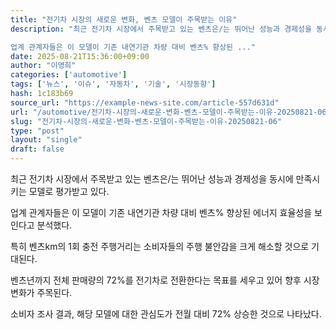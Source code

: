 ```yaml
---
title: "전기차 시장의 새로운 변화, 벤츠 모델이 주목받는 이유"
description: "최근 전기차 시장에서 주목받고 있는 벤츠은/는 뛰어난 성능과 경제성을 동시에 만족시키는 모델로 평가받고 있다.

업계 관계자들은 이 모델이 기존 내연기관 차량 대비 벤츠% 향상된 ..."
date: 2025-08-21T15:36:00+09:00
author: "이영희"
categories: ['automotive']
tags: ['뉴스', '이슈', '자동차', '기술', '시장동향']
hash: 1c183b69
source_url: "https://example-news-site.com/article-557d631d"
url: "/automotive/전기차-시장의-새로운-변화-벤츠-모델이-주목받는-이유-20250821-06/"
slug: "전기차-시장의-새로운-변화-벤츠-모델이-주목받는-이유-20250821-06"
type: "post"
layout: "single"
draft: false
---
```


최근 전기차 시장에서 주목받고 있는 벤츠은/는 뛰어난 성능과 경제성을 동시에 만족시키는 모델로 평가받고 있다.

업계 관계자들은 이 모델이 기존 내연기관 차량 대비 벤츠% 향상된 에너지 효율성을 보인다고 분석했다.

특히 벤츠km의 1회 충전 주행거리는 소비자들의 주행 불안감을 크게 해소할 것으로 기대된다.

벤츠년까지 전체 판매량의 72%를 전기차로 전환한다는 목표를 세우고 있어 향후 시장 변화가 주목된다.

소비자 조사 결과, 해당 모델에 대한 관심도가 전월 대비 72% 상승한 것으로 나타났다.

